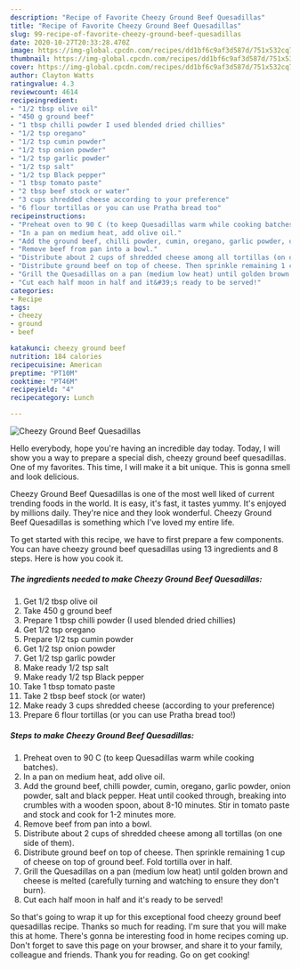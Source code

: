 ```yaml
---
description: "Recipe of Favorite Cheezy Ground Beef Quesadillas"
title: "Recipe of Favorite Cheezy Ground Beef Quesadillas"
slug: 99-recipe-of-favorite-cheezy-ground-beef-quesadillas
date: 2020-10-27T20:33:28.470Z
image: https://img-global.cpcdn.com/recipes/dd1bf6c9af3d587d/751x532cq70/cheezy-ground-beef-quesadillas-recipe-main-photo.jpg
thumbnail: https://img-global.cpcdn.com/recipes/dd1bf6c9af3d587d/751x532cq70/cheezy-ground-beef-quesadillas-recipe-main-photo.jpg
cover: https://img-global.cpcdn.com/recipes/dd1bf6c9af3d587d/751x532cq70/cheezy-ground-beef-quesadillas-recipe-main-photo.jpg
author: Clayton Watts
ratingvalue: 4.3
reviewcount: 4614
recipeingredient:
- "1/2 tbsp olive oil"
- "450 g ground beef"
- "1 tbsp chilli powder I used blended dried chillies"
- "1/2 tsp oregano"
- "1/2 tsp cumin powder"
- "1/2 tsp onion powder"
- "1/2 tsp garlic powder"
- "1/2 tsp salt"
- "1/2 tsp Black pepper"
- "1 tbsp tomato paste"
- "2 tbsp beef stock or water"
- "3 cups shredded cheese according to your preference"
- "6 flour tortillas or you can use Pratha bread too"
recipeinstructions:
- "Preheat oven to 90 C (to keep Quesadillas warm while cooking batches)."
- "In a pan on medium heat, add olive oil."
- "Add the ground beef, chilli powder, cumin, oregano, garlic powder, onion powder, salt and black pepper. Heat until cooked through, breaking into crumbles with a wooden spoon, about 8-10 minutes. Stir in tomato paste and stock and cook for 1-2 minutes more."
- "Remove beef from pan into a bowl."
- "Distribute about 2 cups of shredded cheese among all tortillas (on one side of them)."
- "Distribute ground beef on top of cheese. Then sprinkle remaining 1 cup of cheese on top of ground beef. Fold tortilla over in half."
- "Grill the Quesadillas on a pan (medium low heat) until golden brown and cheese is melted (carefully turning and watching to ensure they don&#39;t burn)."
- "Cut each half moon in half and it&#39;s ready to be served!"
categories:
- Recipe
tags:
- cheezy
- ground
- beef

katakunci: cheezy ground beef 
nutrition: 184 calories
recipecuisine: American
preptime: "PT10M"
cooktime: "PT46M"
recipeyield: "4"
recipecategory: Lunch

---
```



![Cheezy Ground Beef Quesadillas](https://img-global.cpcdn.com/recipes/dd1bf6c9af3d587d/751x532cq70/cheezy-ground-beef-quesadillas-recipe-main-photo.jpg)

Hello everybody, hope you're having an incredible day today. Today, I will show you a way to prepare a special dish, cheezy ground beef quesadillas. One of my favorites. This time, I will make it a bit unique. This is gonna smell and look delicious.



Cheezy Ground Beef Quesadillas is one of the most well liked of current trending foods in the world. It is easy, it's fast, it tastes yummy. It's enjoyed by millions daily. They're nice and they look wonderful. Cheezy Ground Beef Quesadillas is something which I've loved my entire life.


To get started with this recipe, we have to first prepare a few components. You can have cheezy ground beef quesadillas using 13 ingredients and 8 steps. Here is how you cook it.

<!--inarticleads1-->

##### The ingredients needed to make Cheezy Ground Beef Quesadillas:

1. Get 1/2 tbsp olive oil
1. Take 450 g ground beef
1. Prepare 1 tbsp chilli powder (I used blended dried chillies)
1. Get 1/2 tsp oregano
1. Prepare 1/2 tsp cumin powder
1. Get 1/2 tsp onion powder
1. Get 1/2 tsp garlic powder
1. Make ready 1/2 tsp salt
1. Make ready 1/2 tsp Black pepper
1. Take 1 tbsp tomato paste
1. Take 2 tbsp beef stock (or water)
1. Make ready 3 cups shredded cheese (according to your preference)
1. Prepare 6 flour tortillas (or you can use Pratha bread too!)




<!--inarticleads2-->

##### Steps to make Cheezy Ground Beef Quesadillas:

1. Preheat oven to 90 C (to keep Quesadillas warm while cooking batches).
1. In a pan on medium heat, add olive oil.
1. Add the ground beef, chilli powder, cumin, oregano, garlic powder, onion powder, salt and black pepper. Heat until cooked through, breaking into crumbles with a wooden spoon, about 8-10 minutes. Stir in tomato paste and stock and cook for 1-2 minutes more.
1. Remove beef from pan into a bowl.
1. Distribute about 2 cups of shredded cheese among all tortillas (on one side of them).
1. Distribute ground beef on top of cheese. Then sprinkle remaining 1 cup of cheese on top of ground beef. Fold tortilla over in half.
1. Grill the Quesadillas on a pan (medium low heat) until golden brown and cheese is melted (carefully turning and watching to ensure they don&#39;t burn).
1. Cut each half moon in half and it&#39;s ready to be served!




So that's going to wrap it up for this exceptional food cheezy ground beef quesadillas recipe. Thanks so much for reading. I'm sure that you will make this at home. There's gonna be interesting food in home recipes coming up. Don't forget to save this page on your browser, and share it to your family, colleague and friends. Thank you for reading. Go on get cooking!
